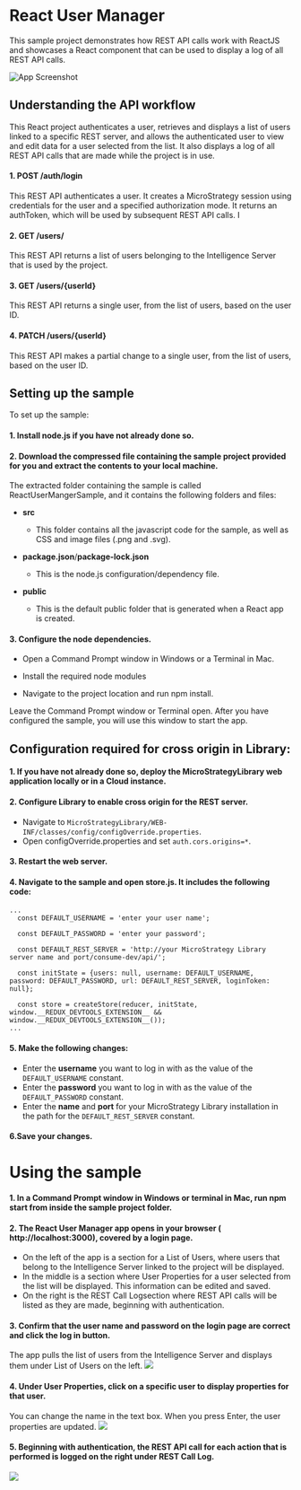# React User Manager
This sample project demonstrates how REST API calls work with ReactJS and showcases a React component that can be used to display a log of all REST API calls.

![App Screenshot](https://github.com/MicroStrategy/UserManager/blob/master/readmeImages/UM_1.png)

## Understanding the API workflow
This React project authenticates a user, retrieves and displays a list of users linked to a specific REST server, and allows the authenticated user to view and edit data for a user selected from the list. It also displays a log of all REST API calls that are made while the project is in use.

  #### 1. POST /auth/login

  This REST API authenticates a user. It creates a MicroStrategy session using credentials for the user and a specified authorization mode. It returns an authToken, which will be used by subsequent REST API calls. I

  #### 2. GET /users/

  This REST API returns a list of users belonging to the Intelligence Server that is used by the project.

  #### 3. GET /users/{userId}

  This REST API returns a single user, from the list of users, based on the user ID.

  #### 4. PATCH /users/{userId}

  This REST API makes a partial change to a single user, from the list of users, based on the user ID.

## Setting up the sample
To set up the sample:

#### 1. Install node.js if you have not already done so.
#### 2. Download the compressed file containing the sample project provided for you and extract the contents to your local machine.

The extracted folder containing the sample is called ReactUserMangerSample, and it contains the following folders and files:

   - **src**
      - This folder contains all the javascript code for the sample, as well as CSS and image files (.png and .svg).

   - **package.json**/**package-lock.json**
      - This is the node.js configuration/dependency file.

   - **public**
      - This is the default public folder that is generated when a React app is created.

#### 3. Configure the node dependencies.

   - Open a Command Prompt window in Windows or a Terminal in Mac.
   
   - Install the required node modules
   
   - Navigate to the project location and run npm install.

Leave the Command Prompt window or Terminal open. After you have configured the sample, you will use this window to start the app.

## Configuration required for cross origin in Library:
#### 1. If you have not already done so, deploy the MicroStrategyLibrary web application locally or in a Cloud instance.
#### 2. Configure Library to enable cross origin for the REST server.
  - Navigate to `MicroStrategyLibrary/WEB-INF/classes/config/configOverride.properties`.
  - Open configOverride.properties and set `auth.cors.origins=*`.
#### 3. Restart the web server.
#### 4. Navigate to the sample and open store.js. It includes the following code:
```
...
  const DEFAULT_USERNAME = 'enter your user name';

  const DEFAULT_PASSWORD = 'enter your password';

  const DEFAULT_REST_SERVER = 'http://your MicroStrategy Library server name and port/consume-dev/api/';

  const initState = {users: null, username: DEFAULT_USERNAME, password: DEFAULT_PASSWORD, url: DEFAULT_REST_SERVER, loginToken: null};

  const store = createStore(reducer, initState, window.__REDUX_DEVTOOLS_EXTENSION__ && window.__REDUX_DEVTOOLS_EXTENSION__());
...
```
#### 5. Make the following changes:

- Enter the **username** you want to log in with as the value of the `DEFAULT_USERNAME` constant.
- Enter the **password** you want to log in with as the value of the `DEFAULT_PASSWORD` constant.
- Enter the **name** and **port** for your MicroStrategy Library installation in the path for the `DEFAULT_REST_SERVER` constant.

#### 6.Save your changes.

# Using the sample
#### 1. In a Command Prompt window in Windows or terminal in Mac, run npm start from inside the sample project folder.
#### 2. The React User Manager app opens in your browser ( http://localhost:3000), covered by a login page.

   - On the left of the app is a section for a List of Users, where users that belong to the Intelligence Server linked to the project will be displayed.
   - In the middle is a section where User Properties for a user selected from the list will be displayed. This information can be edited and saved.
   - On the right is the REST Call Logsection where REST API calls will be listed as they are made, beginning with authentication.
#### 3. Confirm that the user name and password on the login page are correct and click the log in button.
The app pulls the list of users from the Intelligence Server and displays them under List of Users on the left.
![](https://github.com/MicroStrategy/UserManager/blob/master/readmeImages/UM_2.png)
#### 4. Under User Properties, click on a specific user to display properties for that user.
 You can change the name in the text box. When you press Enter, the user properties are updated.
![](https://github.com/MicroStrategy/UserManager/blob/master/readmeImages/UM_3.png)
#### 5. Beginning with authentication, the REST API call for each action that is performed is logged on the right under REST Call Log.
![](https://github.com/MicroStrategy/UserManager/blob/master/readmeImages/UM_4.png)


